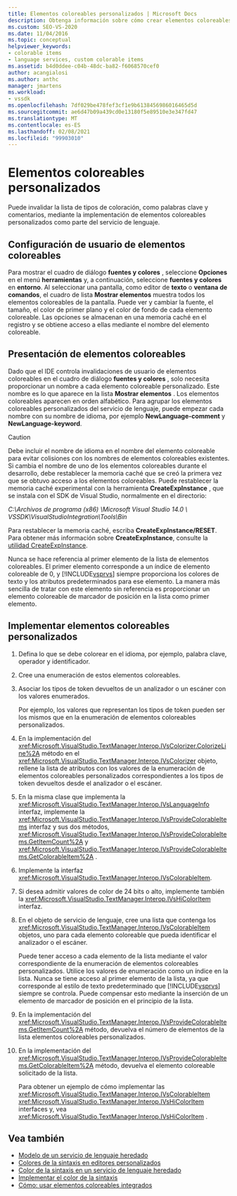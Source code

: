 ```yaml
---
title: Elementos coloreables personalizados | Microsoft Docs
description: Obtenga información sobre cómo crear elementos coloreables personalizados como parte de un servicio de lenguaje invalidando elementos en el cuadro de diálogo fuentes y colores, como palabras clave y comentarios.
ms.custom: SEO-VS-2020
ms.date: 11/04/2016
ms.topic: conceptual
helpviewer_keywords:
- colorable items
- language services, custom colorable items
ms.assetid: b4d0ddee-c04b-48dc-ba82-f6068570cef0
author: acangialosi
ms.author: anthc
manager: jmartens
ms.workload:
- vssdk
ms.openlocfilehash: 7df029be478fef3cf1e9b6138456986016465d5d
ms.sourcegitcommit: ae6d47b09a439cd0e13180f5e89510e3e347fd47
ms.translationtype: MT
ms.contentlocale: es-ES
ms.lasthandoff: 02/08/2021
ms.locfileid: "99903010"
---
```

# <a name="custom-colorable-items"></a>Elementos coloreables personalizados
Puede invalidar la lista de tipos de coloración, como palabras clave y comentarios, mediante la implementación de elementos coloreables personalizados como parte del servicio de lenguaje.

## <a name="user-settings-of-colorable-items"></a>Configuración de usuario de elementos coloreables
 Para mostrar el cuadro de diálogo **fuentes y colores** , seleccione **Opciones** en el menú **herramientas** y, a continuación, seleccione **fuentes y colores** en **entorno**. Al seleccionar una pantalla, como editor de **texto** o **ventana de comandos**, el cuadro de lista **Mostrar elementos** muestra todos los elementos coloreables de la pantalla. Puede ver y cambiar la fuente, el tamaño, el color de primer plano y el color de fondo de cada elemento coloreable. Las opciones se almacenan en una memoria caché en el registro y se obtiene acceso a ellas mediante el nombre del elemento coloreable.

## <a name="presentation-of-colorable-items"></a>Presentación de elementos coloreables
 Dado que el IDE controla invalidaciones de usuario de elementos coloreables en el cuadro de diálogo **fuentes y colores** , solo necesita proporcionar un nombre a cada elemento coloreable personalizado. Este nombre es lo que aparece en la lista **Mostrar elementos** . Los elementos coloreables aparecen en orden alfabético. Para agrupar los elementos coloreables personalizados del servicio de lenguaje, puede empezar cada nombre con su nombre de idioma, por ejemplo **NewLanguage-comment** y **NewLanguage-keyword**.

> [!CAUTION]
> Debe incluir el nombre de idioma en el nombre del elemento coloreable para evitar colisiones con los nombres de elementos coloreables existentes. Si cambia el nombre de uno de los elementos coloreables durante el desarrollo, debe restablecer la memoria caché que se creó la primera vez que se obtuvo acceso a los elementos coloreables. Puede restablecer la memoria caché experimental con la herramienta **CreateExpInstance** , que se instala con el SDK de Visual Studio, normalmente en el directorio:
>
> *C:\Archivos de programa (x86) \Microsoft Visual Studio 14.0 \ VSSDK\VisualStudioIntegration\Tools\Bin*
>
> Para restablecer la memoria caché, escriba **CreateExpInstance/RESET**. Para obtener más información sobre **CreateExpInstance**, consulte la [utilidad CreateExpInstance](../../extensibility/internals/createexpinstance-utility.md).

 Nunca se hace referencia al primer elemento de la lista de elementos coloreables. El primer elemento corresponde a un índice de elemento coloreable de 0, y [!INCLUDE[vsprvs](../../code-quality/includes/vsprvs_md.md)] siempre proporciona los colores de texto y los atributos predeterminados para ese elemento. La manera más sencilla de tratar con este elemento sin referencia es proporcionar un elemento coloreable de marcador de posición en la lista como primer elemento.

## <a name="implement-custom-colorable-items"></a>Implementar elementos coloreables personalizados

1. Defina lo que se debe colorear en el idioma, por ejemplo, palabra clave, operador y identificador.

2. Cree una enumeración de estos elementos coloreables.

3. Asociar los tipos de token devueltos de un analizador o un escáner con los valores enumerados.

    Por ejemplo, los valores que representan los tipos de token pueden ser los mismos que en la enumeración de elementos coloreables personalizados.

4. En la implementación del <xref:Microsoft.VisualStudio.TextManager.Interop.IVsColorizer.ColorizeLine%2A> método en el <xref:Microsoft.VisualStudio.TextManager.Interop.IVsColorizer> objeto, rellene la lista de atributos con los valores de la enumeración de elementos coloreables personalizados correspondientes a los tipos de token devueltos desde el analizador o el escáner.

5. En la misma clase que implementa la <xref:Microsoft.VisualStudio.TextManager.Interop.IVsLanguageInfo> interfaz, implemente la <xref:Microsoft.VisualStudio.TextManager.Interop.IVsProvideColorableItems> interfaz y sus dos métodos, <xref:Microsoft.VisualStudio.TextManager.Interop.IVsProvideColorableItems.GetItemCount%2A> y <xref:Microsoft.VisualStudio.TextManager.Interop.IVsProvideColorableItems.GetColorableItem%2A> .

6. Implemente la interfaz <xref:Microsoft.VisualStudio.TextManager.Interop.IVsColorableItem>.

7. Si desea admitir valores de color de 24 bits o alto, implemente también la <xref:Microsoft.VisualStudio.TextManager.Interop.IVsHiColorItem> interfaz.

8. En el objeto de servicio de lenguaje, cree una lista que contenga los <xref:Microsoft.VisualStudio.TextManager.Interop.IVsColorableItem> objetos, uno para cada elemento coloreable que pueda identificar el analizador o el escáner.

    Puede tener acceso a cada elemento de la lista mediante el valor correspondiente de la enumeración de elementos coloreables personalizados. Utilice los valores de enumeración como un índice en la lista. Nunca se tiene acceso al primer elemento de la lista, ya que corresponde al estilo de texto predeterminado que [!INCLUDE[vsprvs](../../code-quality/includes/vsprvs_md.md)] siempre se controla. Puede compensar esto mediante la inserción de un elemento de marcador de posición en el principio de la lista.

9. En la implementación del <xref:Microsoft.VisualStudio.TextManager.Interop.IVsProvideColorableItems.GetItemCount%2A> método, devuelva el número de elementos de la lista elementos coloreables personalizados.

10. En la implementación del <xref:Microsoft.VisualStudio.TextManager.Interop.IVsProvideColorableItems.GetColorableItem%2A> método, devuelva el elemento coloreable solicitado de la lista.

    Para obtener un ejemplo de cómo implementar las <xref:Microsoft.VisualStudio.TextManager.Interop.IVsColorableItem> <xref:Microsoft.VisualStudio.TextManager.Interop.IVsHiColorItem> interfaces y, vea <xref:Microsoft.VisualStudio.TextManager.Interop.IVsHiColorItem> .

## <a name="see-also"></a>Vea también
- [Modelo de un servicio de lenguaje heredado](../../extensibility/internals/model-of-a-legacy-language-service.md)
- [Colores de la sintaxis en editores personalizados](../../extensibility/syntax-coloring-in-custom-editors.md)
- [Color de la sintaxis en un servicio de lenguaje heredado](../../extensibility/internals/syntax-coloring-in-a-legacy-language-service.md)
- [Implementar el color de la sintaxis](../../extensibility/internals/implementing-syntax-coloring.md)
- [Cómo: usar elementos coloreables integrados](../../extensibility/internals/how-to-use-built-in-colorable-items.md)
